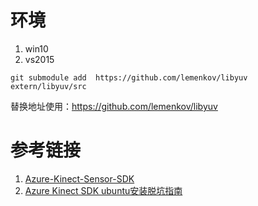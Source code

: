 

# 环境

1. win10
2. vs2015



```
git submodule add  https://github.com/lemenkov/libyuv extern/libyuv/src 
```

替换地址使用：https://github.com/lemenkov/libyuv



# 参考链接

1. [Azure-Kinect-Sensor-SDK](https://github.com/microsoft/Azure-Kinect-Sensor-SDK)
2. [Azure Kinect SDK ubuntu安装脱坑指南](https://blog.csdn.net/u013270341/article/details/97431883)

